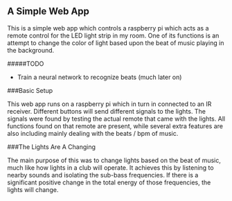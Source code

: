 A Simple Web App
----------------

This is a simple web app which controls a raspberry pi which acts as a
remote control for the LED light strip in my room. One of its functions
is an attempt to change the color of light based upon the beat of music
playing in the background.

#####TODO
+ Train a neural network to recognize beats (much later on)

###Basic Setup

This web app runs on a raspberry pi which in turn in connected to an IR
receiver. Different buttons will send different signals to the lights.
The signals were found by testing the actual remote that came with the
lights. All functions found on that remote are present, while several
extra features are also including mainly dealing with the beats / bpm of
music.

###The Lights Are A Changing

The main purpose of this was to change lights based on the beat of music,
much like how lights in a club will operate. It achieves this by listening
to nearby sounds and isolating the sub-bass frequencies. If there is a 
significant positive change in the total energy of those frequencies, the
lights will change.
